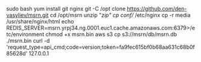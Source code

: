 sudo bash
yum install git nginx
git -C /opt clone https://github.com/den-vasyliev/msrn.git
cd /opt/msrn
unzip "*zip"
cp conf/* /etc/nginx
cp -r media /usr/share/nginx/html
echo REDIS_SERVER=msrn.yrpj34.ng.0001.euc1.cache.amazonaws.com:6379>/etc/environment
chmod +x msrn.bin
aws s3 cp s3://msrn/db/msrn.db
./msrn.bin
curl -d 'request_type=api_cmd;code=version;token=fa9fec615bf0b68aa631c68b0f85628d' 127.0.0.1

